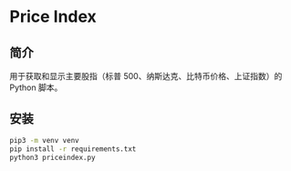 # Price Index

## 简介

用于获取和显示主要股指（标普 500、纳斯达克、比特币价格、上证指数）的 Python 脚本。

## 安装

```bash
pip3 -m venv venv
pip install -r requirements.txt
python3 priceindex.py
```
